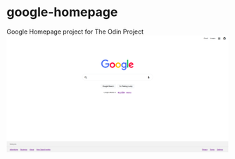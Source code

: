 # google-homepage
Google Homepage project for The Odin Project
![alt text](https://github.com/Ganthology/google-homepage/blob/main/homepage.png?raw=true)
